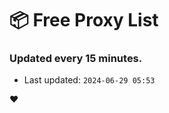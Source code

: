 # :package: Free Proxy List
### Updated every 15 minutes.

- Last updated: `2024-06-29 05:53`

:heart:
